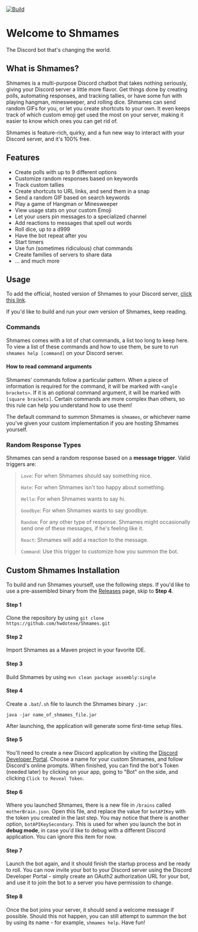 [![Build](https://github.com/hwdotexe/Shmames/actions/workflows/maven.yml/badge.svg?branch=master)](https://github.com/hwdotexe/Shmames/actions/workflows/maven.yml)

# Welcome to Shmames
The Discord bot that's changing the world.

## What is Shmames?
Shmames is a multi-purpose Discord chatbot that takes nothing seriously, giving your Discord server a little more flavor.
Get things done by creating polls, automating responses, and tracking tallies, or have some fun with playing
hangman, minesweeper, and rolling dice. Shmames can send random GIFs for you, or let you create
shortcuts to your own. It even keeps track of which custom emoji get used the most on your server,
making it easier to know which ones you can get rid of.

Shmames is feature-rich, quirky, and a fun new way to interact with your Discord server, and it's 100% free.

## Features
* Create polls with up to 9 different options
* Customize random responses based on keywords
* Track custom tallies
* Create shortcuts to URL links, and send them in a snap
* Send a random GIF based on search keywords
* Play a game of Hangman or Minesweeper
* View usage stats on your custom Emoji
* Let your users pin messages to a specialized channel
* Add reactions to messages that spell out words
* Roll dice, up to a d999
* Have the bot repeat after you
* Start timers
* Use fun (sometimes ridiculous) chat commands
* Create families of servers to share data
* ... and much more

## Usage
To add the official, hosted version of Shmames to your Discord server, [click this link](https://discord.com/api/oauth2/authorize?client_id=377639048573091860&permissions=70642752&redirect_uri=https%3A%2F%2Fdiscordapp.com%2Fapi%2Foauth2%2Fauthorize&scope=bot).

If you'd like to build and run your _own_ version of Shmames, keep reading.

### Commands
Shmames comes with a lot of chat commands, a list too long to keep here. To view a list of these commands and how to use
them, be sure to run `shmames help [command]` on your Discord server.

#### How to read command arguments
Shmames' commands follow a particular pattern. When a piece of information is required for the command,
it will be marked with `<angle brackets>`. If it is an optional command argument, it will be marked
with `[square brackets]`. Certain commands are more complex than others, so this rule can help you
understand how to use them!

The default command to summon Shmames is `shmames`, or whichever name you've given your custom implementation if you
are hosting Shmames yourself.

### Random Response Types
Shmames can send a random response based on a **message trigger**. Valid triggers are:

> `Love`: For when Shmames should say something nice.
> 
> `Hate`: For when Shmames isn't too happy about something.
> 
> `Hello`: For when Shmames wants to say hi.
> 
> `Goodbye`: For when Shmames wants to say goodbye.
> 
> `Random`: For any other type of response. Shmames might occasionally send one of these messages, if
he's feeling like it.
> 
> `React`: Shmames will add a reaction to the message.
> 
> `Command`: Use this trigger to customize how you summon the bot.

## Custom Shmames Installation
To build and run Shmames yourself, use the following steps. If you'd like to use a pre-assembled binary from the [Releases](https://github.com/hwdotexe/Shmames/releases)
page, skip to **Step 4**.

#### Step 1
Clone the repository by using `git clone https://github.com/hwdotexe/Shmames.git`

#### Step 2
Import Shmames as a Maven project in your favorite IDE.

#### Step 3
Build Shmames by using `mvn clean package assembly:single`

#### Step 4
Create a `.bat`/`.sh` file to launch the Shmames binary `.jar`:
 
 ```shell script
java -jar name_of_shmames_file.jar
```
 
After launching, the application will generate some first-time setup files.

#### Step 5
You'll need to create a new Discord application by visiting the [Discord Developer Portal](https://discord.com/developers/applications/). Choose
a name for your custom Shmames, and follow Discord's online prompts. When finished, you can find the bot's Token (needed later) by clicking on
your app, going to "Bot" on the side, and clicking `Click to Reveal Token`.

#### Step 6
Where you launched Shmames, there is a new file in `/brains` called `motherBrain.json`. Open this file, and replace the value
for `botAPIKey` with the token you created in the last step. You may notice that there is another option, `botAPIKeySecondary`. This is
used for when you launch the bot in **debug mode**, in case you'd like to debug with a different Discord application. You can ignore
this item for now.

#### Step 7
Launch the bot again, and it should finish the startup process and be ready to roll. You can now invite your bot to your Discord server
using the Discord Developer Portal - simply create an OAuth2 authorization URL for your bot, and use it to join the bot to a server
you have permission to change.

#### Step 8
Once the bot joins your server, it should send a welcome message if possible. Should this not happen, you can still attempt to summon
the bot by using its name - for example, `shmames help`. Have fun!
